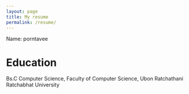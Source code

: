 ```yaml
---
layout: page
title: My resume
permalink: /resume/
---
```

Name: porntavee
# Education

Bs.C Computer Science, Faculty of
Computer Science, Ubon Ratchathani
Ratchabhat University
